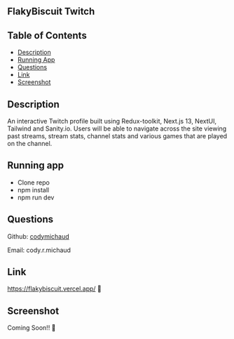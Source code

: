 ## FlakyBiscuit Twitch

## Table of Contents
- [Description](#description)
- [Running App](#runningapp)
- [Questions](#questions)
- [Link](#link)
- [Screenshot](#screenshot)

## Description
An interactive Twitch profile built using Redux-toolkit, Next.js 13, NextUI, Tailwind and Sanity.io. Users will be able to navigate across the site viewing past streams, stream stats, channel stats and various games that are played on the channel. 

## Running app
- Clone repo
- npm install
- npm run dev

## Questions

Github: [codymichaud](https://github.com/codymichaud)

Email: cody.r.michaud

## Link

https://flakybiscuit.vercel.app/ :rocket:

## Screenshot

Coming Soon!! :milky_way:

